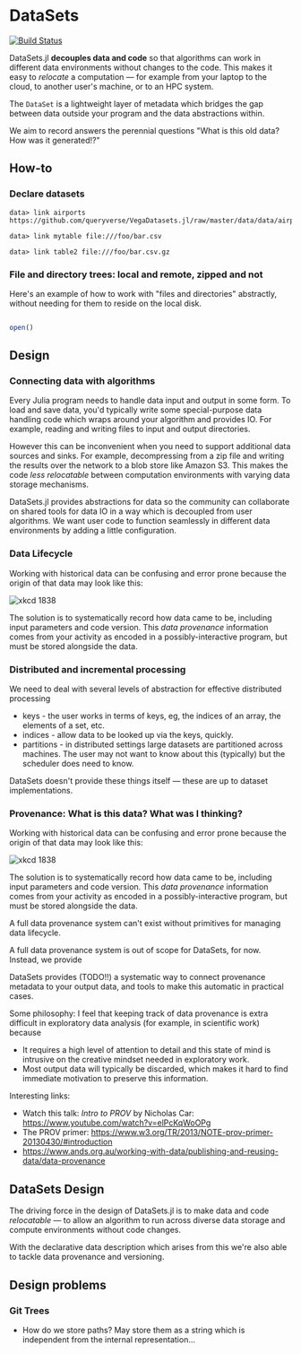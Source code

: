 # DataSets

[![Build Status](https://github.com/c42f/DataSets.jl/workflows/CI/badge.svg)](https://github.com/c42f/DataSets.jl/actions)

DataSets.jl **decouples data and code** so that algorithms can work in
different data environments without changes to the code. This makes it easy to
*relocate* a computation — for example from your laptop to the cloud, to
another user's machine, or to an HPC system.

The `DataSet` is a lightweight layer of metadata which bridges the gap between
data outside your program and the data abstractions within.

We aim to record answers the perennial questions "What is this old data? How
was it generated!?"

## How-to

### Declare datasets

```
data> link airports https://github.com/queryverse/VegaDatasets.jl/raw/master/data/data/airports.csv

data> link mytable file:///foo/bar.csv

data> link table2 file:///foo/bar.csv.gz
```


### File and directory trees: local and remote, zipped and not

Here's an example of how to work with "files and directories" abstractly,
without needing for them to reside on the local disk.


```julia

open()
```



## Design

### Connecting data with algorithms

Every Julia program needs to handle data input and output in some form. To load
and save data, you'd typically write some special-purpose data handling code
which wraps around your algorithm and provides IO. For example, reading and
writing files to input and output directories.

However this can be inconvenient when you need to support additional data
sources and sinks. For example, decompressing from a zip file and writing the
results over the network to a blob store like Amazon S3. This makes the code
*less relocatable* between computation environments with varying data storage
mechanisms.

DataSets.jl provides abstractions for data so the community can collaborate on
shared tools for data IO in a way which is decoupled from user algorithms.  We
want user code to function seamlessly in different data environments by adding
a little configuration.

### Data Lifecycle

Working with historical data can be confusing and error prone because the
origin of that data may look like this:

![[xkcd 1838](https://xkcd.com/1838)](https://imgs.xkcd.com/comics/machine_learning.pnghttps://xkcd.com/1838)

The solution is to systematically record how data came to be, including input
parameters and code version. This *data provenance* information comes from
your activity as encoded in a possibly-interactive program, but must be stored
alongside the data.

### Distributed and incremental processing

We need to deal with several levels of abstraction for effective distributed
processing

* keys - the user works in terms of keys, eg, the indices of an array, the
  elements of a set, etc.
* indices - allow data to be looked up via the keys, quickly.
* partitions - in distributed settings large datasets are partitioned across
  machines. The user may not want to know about this (typically) but the
  scheduler does need to know.

DataSets doesn't provide these things itself — these are up to dataset
implementations.

### Provenance: What is this data? What was I thinking?

Working with historical data can be confusing and error prone because the
origin of that data may look like this:

![[xkcd 1838](https://xkcd.com/1838)](https://imgs.xkcd.com/comics/machine_learning.pnghttps://xkcd.com/1838)

The solution is to systematically record how data came to be, including input
parameters and code version. This *data provenance* information comes from
your activity as encoded in a possibly-interactive program, but must be stored
alongside the data.

A full data provenance system can't exist without primitives for managing data
lifecycle.

A full data provenance system is out of scope for DataSets, for now. Instead,
we provide 

DataSets provides (TODO!!) a systematic way to connect provenance metadata to
your output data, and tools to make this automatic in practical cases.

Some philosophy: I feel that keeping track of data provenance is extra
difficult in exploratory data analysis (for example, in scientific work)
because
* It requires a high level of attention to detail and this state of mind is
  intrusive on the creative mindset needed in exploratory work.
* Most output data will typically be discarded, which makes it hard to find
  immediate motivation to preserve this information.

Interesting links:
* Watch this talk: *Intro to PROV* by Nicholas Car: https://www.youtube.com/watch?v=elPcKqWoOPg
* The PROV primer: https://www.w3.org/TR/2013/NOTE-prov-primer-20130430/#introduction
* https://www.ands.org.au/working-with-data/publishing-and-reusing-data/data-provenance

## DataSets Design 

The driving force in the design of DataSets.jl is to make data and code
*relocatable* — to allow an algorithm to run across diverse data storage
and compute environments without code changes.

With the declarative data description which arises from this we're also able to
tackle data provenance and versioning.

## Design problems

### Git Trees

* How do we store paths? May store them as a string which is independent from
  the internal representation...

